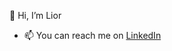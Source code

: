 👋 Hi, I’m Lior
- 📫 You can reach me on <a href="https://www.linkedin.com/in/lior-kedem-kadish/">LinkedIn</a>
